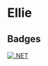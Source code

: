 # Ellie

## Badges
[![.NET](https://github.com/EmotionChild/Ellie/actions/workflows/dotnet.yml/badge.svg)](https://github.com/EmotionChild/Ellie/actions/workflows/dotnet.yml)